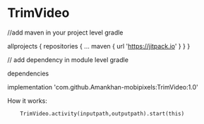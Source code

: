 # TrimVideo
//add maven in your project level gradle

allprojects {
	repositories {
		...
		maven { url 'https://jitpack.io' }
	}
}

// add dependency in module level gradle
 
 dependencies

implementation 'com.github.Amankhan-mobipixels:TrimVideo:1.0'

How it works:

        TrimVideo.activity(inputpath,outputpath).start(this)
